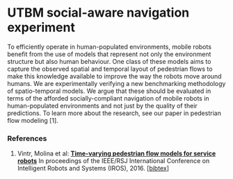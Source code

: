 # UTBM social-aware navigation experiment

To efficiently operate in human-populated environments, mobile robots benefit from the use of models that represent not only the environment structure but also human behaviour.
One class of these models aims to capture the observed spatial and temporal layout of pedestrian flows to make this knowledge available to improve the way the robots move around humans.
We are experimentally verifying a new benchmarking methodology of spatio-temporal models. We argue that these should be evaluated in terms of the afforded socially-compliant navigation of mobile robots in human-populated environments and not just by the quality of their predictions. To learn more about the research, see our paper in pedestrian flow modeling [1].


### References

1. Vintr, Molina et al: <b>[Time-varying pedestrian flow models for service robots](https://raw.githubusercontent.com/chronorobotics/published/2019_ecmr_flows.pdf)</b>  In proceedings of the IEEE/RSJ International Conference on Intelligent Robots and Systems (IROS), 2016. [[bibtex](https://raw.githubusercontent.com/chronorobotics/published/2019_ecmr_flows.bib)]
